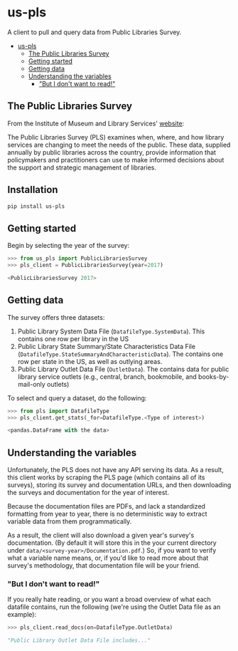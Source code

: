 # us-pls

A client to pull and query data from Public Libraries Survey.

<!--ts-->

-   [us-pls](#us-pls)
    -   [The Public Libraries Survey](#the-public-libraries-survey)
    -   [Getting started](#getting-started)
    -   [Getting data](#getting-data)
    -   [Understanding the variables](#understanding-the-variables)
        -   ["But I don't want to read!"](#but-i-dont-want-to-read)

<!-- Added by: joel, at: Thu Jan 28 20:59:08 EST 2021 -->

<!--te-->

## The Public Libraries Survey

From the Institute of Museum and Library Services' [website](https://www.imls.gov/research-evaluation/data-collection/public-libraries-survey):

The Public Libraries Survey (PLS) examines when, where, and how library services are changing to meet the needs of the public. These data, supplied annually by public libraries across the country, provide information that policymakers and practitioners can use to make informed decisions about the support and strategic management of libraries.

## Installation

```bash
pip install us-pls
```

## Getting started

Begin by selecting the year of the survey:

```python
>>> from us_pls import PublicLibrariesSurvey
>>> pls_client = PublicLibrariesSurvey(year=2017)

<PublicLibrariesSurvey 2017>
```

## Getting data

The survey offers three datasets:

1. Public Library System Data File (`DatafileType.SystemData`). This contains one row per library in the US
2. Public Library State Summary/State Characteristics Data File (`DatafileType.StateSummaryAndCharacteristicData`). The contains one row per state in the US, as well as outlying areas.
3. Public Library Outlet Data File (`OutletData`). The contains data for public library service outlets (e.g., central, branch, bookmobile, and books-by-mail-only outlets)

To select and query a dataset, do the following:

```python
>>> from pls import DatafileType
>>> pls_client.get_stats(_for=DatafileType.<Type of interest>)

<pandas.DataFrame with the data>
```

## Understanding the variables

Unfortunately, the PLS does not have any API serving its data. As a result, this client works by scraping the PLS page (which contains all of its surveys), storing its survey and documentation URLs, and then downloading the surveys and documentation for the year of interest.

Because the documentation files are PDFs, and lack a standardized formatting from year to year, there is no deterministic way to extract variable data from them programmatically.

As a result, the client will also download a given year's survey's documentation. (By default it will store this in the your current directory under `data/<survey-year>/Documentation.pdf`.) So, if you want to verify what a variable name means, or, if you'd like to read more about that survey's methodology, that documentation file will be your friend.

### "But I don't want to read!"

If you really hate reading, or you want a broad overview of what each datafile contains, run the following (we're using the Outlet Data file as an example):

```python
>>> pls_client.read_docs(on=DatafileType.OutletData)

"Public Library Outlet Data File includes..."
```
